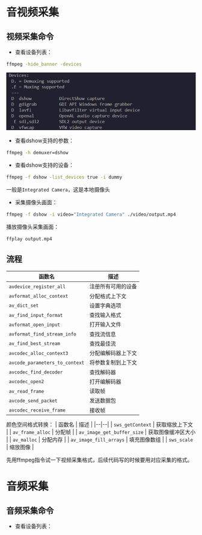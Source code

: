 # 音视频采集
## 视频采集命令
- 查看设备列表：
```bash
ffmpeg -hide_banner -devices
```
<img src="imagesForNotes/设备列表.png">

- 查看dshow支持的参数：
```bash
ffmpeg -h demuxer=dshow
```

- 查看dshow支持的设备：
```bash
ffmpeg -f dshow -list_devices true -i dummy
```
一般是`Integrated Camera`，这是本地摄像头

- 采集摄像头画面：
```bash
ffmpeg -f dshow -i video="Integrated Camera" ./video/output.mp4
```

播放摄像头采集画面：
```bash
ffplay output.mp4
```

## 流程
| 函数名 | 描述 |
| --- | --- |
| `avdevice_register_all` | 注册所有可用的设备 |
| `avformat_alloc_context` | 分配格式上下文 |
| `av_dict_set` | 设置字典选项 |
| `av_find_input_format` | 查找输入格式 |
| `avformat_open_input` | 打开输入文件 |
| `avformat_find_stream_info` | 查找流信息 |
| `av_find_best_stream` | 查找最佳流 |
| `avcodec_alloc_context3` | 分配编解码器上下文 |
| `avcode_parameters_to_context` | 将参数复制到上下文 |
| `avcodec_find_decoder` | 查找解码器 |
| `avcodec_open2` | 打开编解码器 |
| `av_read_frame` | 读取帧 |
| `avcode_send_packet` | 发送数据包 |
| `avcodec_receive_frame` | 接收帧 |

颜色空间格式转换：
| 函数名 | 描述 |
|--|--|
| `sws_getContext` | 获取缩放上下文 |
| `av_frame_alloc` | 分配帧 |
| `av_image_get_buffer_size` | 获取图像缓冲区大小 |
| `av_malloc` | 分配内存 |
| `av_image_fill_arrays` | 填充图像数组 |
| `sws_scale` | 缩放图像 |

先用ffmpeg指令试一下视频采集格式，后续代码写的时候要用对应采集的格式。

# 音频采集
## 音频采集命令
- 查看设备列表：

